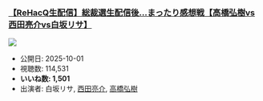 ### [【ReHacQ生配信】総裁選生配信後…まったり感想戦【高橋弘樹vs西田亮介vs白坂リサ】](https://www.youtube.com/watch?v=TGhnkImnrD8)
[![](https://img.youtube.com/vi/TGhnkImnrD8/sddefault.jpg)](https://www.youtube.com/watch?v=TGhnkImnrD8)
-   公開日: 2025-10-01
-   視聴数: 114,531
-   **いいね数: 1,501**
-   出演者: 白坂リサ, [西田亮介](/rehacq_fan/people/西田亮介 "wikilink"), [高橋弘樹](/rehacq_fan/people/高橋弘樹 "wikilink")
